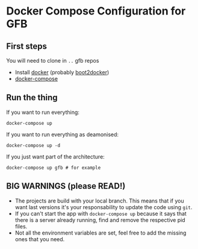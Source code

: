 # Docker Compose Configuration for GFB

First steps
-----------

You will need to clone in `..` gfb repos 

* Install [docker](docker.com) (probably
[boot2docker](https://docs.docker.com/installation/mac/))
* [docker-compose](https://docs.docker.com/compose/install/)

Run the thing
-------------

If you want to run everything:

    docker-compose up
    
If you want to run everything as deamonised:

    docker-compose up -d

If you just want part of the architecture:

    docker-compose up gfb # for example


BIG WARNINGS (please READ!)
---------------------------

- The projects are build with your local branch. This means that if you want
  last versions it's your responsability to update the code using `git`.
- If you can't start the app with `docker-compose up` because it says that
  there is a server already running, find and remove the respective pid files.
- Not all the environment variables are set, feel free to add the missing ones
  that you need.
